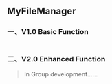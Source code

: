 ## MyFileManager

### 一、V1.0  Basic Function

![]()



### 二、V2.0  Enhanced Function

> In Group development......

